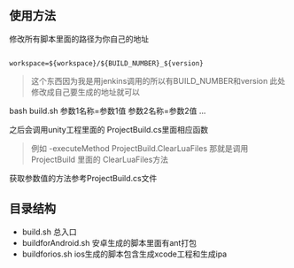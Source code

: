 ## 使用方法
修改所有脚本里面的路径为你自己的地址

```

workspace=${workspace}/${BUILD_NUMBER}_${version}

```
> 这个东西因为我是用jenkins调用的所以有BUILD_NUMBER和version
> 此处修改成自己要生成的地址就可以

bash build.sh 参数1名称=参数1值 参数2名称=参数2值 ...

之后会调用unity工程里面的 ProjectBuild.cs里面相应函数

>例如 -executeMethod ProjectBuild.ClearLuaFiles
>那就是调用 ProjectBuild 里面的 ClearLuaFiles方法

获取参数值的方法参考ProjectBuild.cs文件


## 目录结构

- build.sh 总入口
- buildforAndroid.sh 安卓生成的脚本里面有ant打包
- buildforios.sh ios生成的脚本包含生成xcode工程和生成ipa